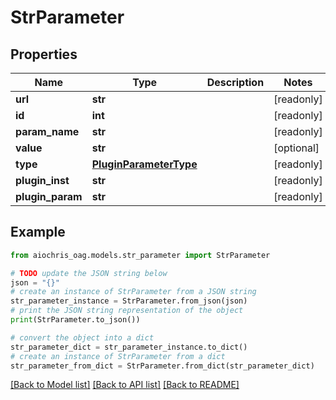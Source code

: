 # StrParameter


## Properties

Name | Type | Description | Notes
------------ | ------------- | ------------- | -------------
**url** | **str** |  | [readonly] 
**id** | **int** |  | [readonly] 
**param_name** | **str** |  | [readonly] 
**value** | **str** |  | [optional] 
**type** | [**PluginParameterType**](PluginParameterType.md) |  | [readonly] 
**plugin_inst** | **str** |  | [readonly] 
**plugin_param** | **str** |  | [readonly] 

## Example

```python
from aiochris_oag.models.str_parameter import StrParameter

# TODO update the JSON string below
json = "{}"
# create an instance of StrParameter from a JSON string
str_parameter_instance = StrParameter.from_json(json)
# print the JSON string representation of the object
print(StrParameter.to_json())

# convert the object into a dict
str_parameter_dict = str_parameter_instance.to_dict()
# create an instance of StrParameter from a dict
str_parameter_from_dict = StrParameter.from_dict(str_parameter_dict)
```
[[Back to Model list]](../README.md#documentation-for-models) [[Back to API list]](../README.md#documentation-for-api-endpoints) [[Back to README]](../README.md)


